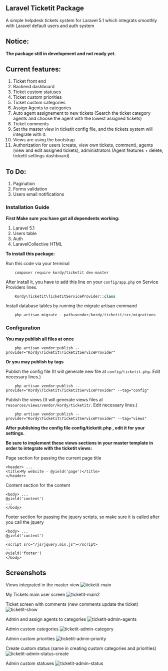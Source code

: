 ## Laravel Ticketit Package
A simple helpdesk tickets system for Laravel 5.1 which integrats smoothly with Laravel default users and auth system

## Notice:
**The package still in development and not ready yet.**

## Current features:
1. Ticket front end
2. Backend dashboard
2. Ticket custom statuses
3. Ticket custom priorities
4. Ticket custom categories
5. Assign Agents to categories
5. Auto agent assignement to new tickets (Search the ticket category agents and choose the agent with the lowest assigned tickets)
6. Ticket comments
7. Set the master view in ticketit config file, and the tickets system will integrate with it.
8. Views are using the bootstrap
9. Authorization for users (create, view own tickets, comment), agents (view and edit assigned tickets), administrators (Agent features + delete, ticketit settings dashboard)

## To Do:
1. Pagination
2. Forms validation
3. Users email notifications

### Installation Guide
**First Make sure you have got all dependents working:**

1. Laravel 5.1
2. Users table
3. Auth
4. LaravelCollective HTML

**To install this package:**

Run this code via your terminal
```shell
	composer require kordy/ticketit dev-master
```

After install it, you have to add this line on your `config/app.php` on Service Providers lines.
```php
	Kordy\Ticketit\TicketitServiceProvider::class
```

Install database tables by running the migrate artisan command 
```php
	php artisan migrate --path=vendor/kordy/ticketit/src/migrations
```

### Configuration
**You may publish all files at once**

```shell
	php artisan vendor:publish --provider="Kordy\Ticketit\TicketitServiceProvider"
```

**Or you may publish by tags**

Publish the config file (It will generate new file at `config/ticketit.php`. Edit necessary lines.)
```shell
	php artisan vendor:publish --provider="Kordy\Ticketit\TicketitServiceProvider" --tag="config"
```
Publish the views (It will generate views files at `resources/views/vendor/kordy/ticketit/`. Edit necessary lines.)
```shell
	php artisan vendor:publish --provider="Kordy\Ticketit\TicketitServiceProvider" --tag="views"
```

**After publishing the config file config/ticketit.php , edit it for your settings.**

**Be sure to implement these views sections in your master template in order to integrate with the ticketit views:**

Page section for passing the current page title
```blade
<header> ...
<title>My website - @yield('page')</title>
</header>
```
Content section for the content
```blade
<body> ...
@yield('content')
...
</body>
```

Footer section for passing the jquery scripts, so make sure it is called after you call the jquery
```blade
<body> ...
@yield('content')
...
<script src="/js/jquery.min.js"></script>
..
@yield('footer')
</body>
```

## Screenshots
Views integrated in the master view
![ticketit-main](https://cloud.githubusercontent.com/assets/11343048/9098039/ab3fea18-3bc7-11e5-87e5-5655e8b86f9c.png)

My Tickets main user screen
![ticketit-main2](https://cloud.githubusercontent.com/assets/11343048/9098040/ab5705ea-3bc7-11e5-86fd-094572c946cd.png)

Ticket screen with comments (new comments update the ticket)
![ticketit-show](https://cloud.githubusercontent.com/assets/11343048/9098041/ab5c6abc-3bc7-11e5-9808-ba6511fbb259.png)

Admin and assign agents to categories
![ticketit-admin-agents](https://cloud.githubusercontent.com/assets/11343048/9098034/ab354ebe-3bc7-11e5-99d6-31b39228861b.png)

Admin custom categories
![ticketit-admin-category](https://cloud.githubusercontent.com/assets/11343048/9098035/ab37628a-3bc7-11e5-9185-9ced8a47d73e.png)

Admin custom priorities
![ticketit-admin-priority](https://cloud.githubusercontent.com/assets/11343048/9098036/ab3b6b00-3bc7-11e5-8d3e-35c43507b8a2.png)

Create custom status (same in creating custom categories and priorities)
![ticketit-admin-status-create](https://cloud.githubusercontent.com/assets/11343048/9098037/ab3e6db4-3bc7-11e5-9c60-1c9204dff69f.png)

Admin custom statuses
![ticketit-admin-status](https://cloud.githubusercontent.com/assets/11343048/9098038/ab3fd898-3bc7-11e5-958c-fb5c21505cc2.png)
